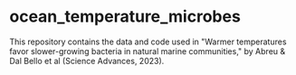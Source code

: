 # ocean_temperature_microbes

This repository contains the data and code used in "Warmer temperatures favor slower-growing bacteria in natural marine communities," by Abreu & Dal Bello et al (Science Advances, 2023).
